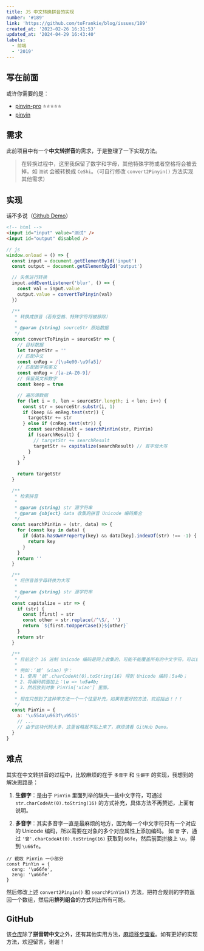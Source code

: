 ```yaml
---
title: JS 中文转换拼音的实现
number: '#189'
link: 'https://github.com/toFrankie/blog/issues/189'
created_at: '2023-02-26 16:31:53'
updated_at: '2024-04-29 16:43:40'
labels:
  - 前端
  - '2019'
---
```

## 写在前面

或许你需要的是：

- [pinyin-pro](https://github.com/zh-lx/pinyin-pro) ⭐️⭐️⭐️⭐️⭐️
- [pinyin](https://github.com/hotoo/pinyin)

## 需求

此前项目中有一个**中文转拼音**的需求，于是整理了一下实现方法。

> 在转换过程中，这里我保留了数字和字母，其他特殊字符或者空格将会被去掉。如 `测试` 会被转换成 `CeShi`。（可自行修改 `convert2Pinyin()` 方法实现其他需求）

## 实现

话不多说（[Github Demo](https://github.com/toFrankie/javascript-utils/blob/master/examples/convert2Pinyin.html)）

```html
<!-- html -->
<input id="input" value="测试" />
<input id="output" disabled />
```

```js
// js
window.onload = () => {
  const input = document.getElementById('input')
  const output = document.getElementById('output')

  // 失焦进行转换
  input.addEventListener('blur', () => {
    const val = input.value
    output.value = convertToPinyin(val)
  })

  /**
   * 转换成拼音（若有空格、特殊字符将被移除）
   *
   * @param {string} sourceStr 原始数据
   */
  const convertToPinyin = sourceStr => {
    // 目标数据
    let targetStr = ''
    // 匹配中文
    const cnReg = /[\u4e00-\u9fa5]/
    // 匹配数字和英文
    const enReg = /[a-zA-Z0-9]/
    // 保留英文和数字
    const keep = true

    // 遍历源数据
    for (let i = 0, len = sourceStr.length; i < len; i++) {
      const str = sourceStr.substr(i, 1)
      if (keep && enReg.test(str)) {
        targetStr += str
      } else if (cnReg.test(str)) {
        const searchResult = searchPinYin(str, PinYin)
        if (searchResult) {
          // targetStr += searchResult
          targetStr += capitalize(searchResult) // 首字母大写
        }
      }
    }

    return targetStr
  }

  /**
   * 检索拼音
   *
   * @param {string} str 源字符串
   * @param {object} data 收集的拼音 Unicode 编码集合
   */
  const searchPinYin = (str, data) => {
    for (const key in data) {
      if (data.hasOwnProperty(key) && data[key].indexOf(str) !== -1) {
        return key
      }
    }
    return ''
  }

  /**
   * 将拼音首字母转换为大写
   *
   * @param {string} str 源字符串
   */
  const capitalize = str => {
    if (str) {
      const [first] = str
      const other = str.replace(/^\S/, '')
      return `${first.toUpperCase()}${other}`
    }
    return str
  }

  /**
   * 目前这个 16 进制 Unicode 编码是网上收集的，可能不能覆盖所有的中文字符，可以自行补充；
   *
   * 例如：‘婋’（xiao）字：
   * 1、使用 '婋'.charCodeAt(0).toString(16) 得到 Unicode 编码：5a4b；
   * 2、将编码前面加上：\u => \u5a4b;
   * 3、然后放到对象 PinYin['xiao'] 里面。
   *
   * 现在只想到了这种笨方法一个一个往里补充，如果有更好的方法，欢迎指出！！！
   */
  const PinYin = {
    a: '\u554a\u963f\u9515'
    // ...
    // 由于这块代码太多，这里省略就不贴上来了，麻烦请看 GitHub Demo。
  }
}

```

## 难点

其实在中文转拼音的过程中，比较麻烦的在于 `多音字` 和 `生僻字` 的实现，我想到的解决思路是：

1. **生僻字**：是由于 `PinYin` 里面列举的缺失一些中文字符，可通过 `str.charCodeAt(0).toString(16)` 的方式补充，具体方法不再赘述，上面有说明。

2. **多音字**：其实多音字一直是最麻烦的地方，因为每一个中文字符只有一个对应的 Unicode 编码，所以需要在对象的多个对应属性上添加编码。
如 `曾` 字，通过 `'曾'.charCodeAt(0).toString(16)` 获取到 `66fe`，然后前面拼接上 `\u`，得到 `\u66fe`。

```
// 截取 PinYin 一小部分
const PinYin = {
  ceng: '\u66fe',
  zeng: '\u66fe'
}
```

然后修改上述 `convert2Pinyin()` 和 `searchPinYin()` 方法，把符合规则的字符返回一个数组，然后用**排列组合**的方式列出所有可能。

## GitHub

该[仓库](https://github.com/toFrankie/javascript-utils)除了**拼音转中文**之外，还有其他实用方法，[麻烦移步查看](https://github.com/toFrankie/javascript-utils)。如有更好的实现方法，欢迎留言，谢谢！

